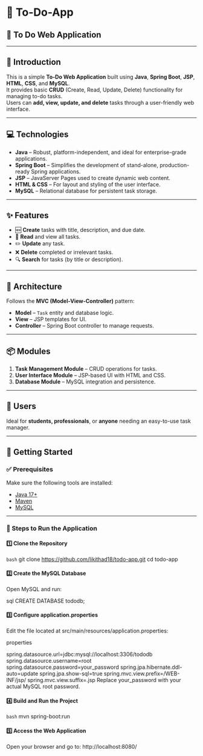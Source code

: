 # 📌 To-Do-App

## 📝 To Do Web Application

---

## 📖 Introduction

This is a simple **To-Do Web Application** built using **Java**, **Spring Boot**, **JSP**, **HTML**, **CSS**, and **MySQL**.  
It provides basic **CRUD** (Create, Read, Update, Delete) functionality for managing to-do tasks.  
Users can **add, view, update, and delete** tasks through a user-friendly web interface.

---

## 💻 Technologies

- **Java** – Robust, platform-independent, and ideal for enterprise-grade applications.
- **Spring Boot** – Simplifies the development of stand-alone, production-ready Spring applications.
- **JSP** – JavaServer Pages used to create dynamic web content.
- **HTML & CSS** – For layout and styling of the user interface.
- **MySQL** – Relational database for persistent task storage.

---

## ✨ Features

- 🆕 **Create** tasks with title, description, and due date.
- 📄 **Read** and view all tasks.
- ✏️ **Update** any task.
- ❌ **Delete** completed or irrelevant tasks.
- 🔍 **Search** for tasks (by title or description).

---

## 🧱 Architecture

Follows the **MVC (Model-View-Controller)** pattern:

- **Model** – `Task` entity and database logic.
- **View** – JSP templates for UI.
- **Controller** – Spring Boot controller to manage requests.

---

## 📦 Modules

1. **Task Management Module** – CRUD operations for tasks.
2. **User Interface Module** – JSP-based UI with HTML and CSS.
3. **Database Module** – MySQL integration and persistence.

---

## 👤 Users

Ideal for **students, professionals**, or **anyone** needing an easy-to-use task manager.

---

## 🚀 Getting Started

### ✅ Prerequisites

Make sure the following tools are installed:

- [Java 17+](https://www.oracle.com/java/technologies/javase/jdk17-archive-downloads.html)
- [Maven](https://maven.apache.org/install.html)
- [MySQL](https://dev.mysql.com/downloads/installer/)

---

### 🔧 Steps to Run the Application

#### 1️⃣ Clone the Repository

```bash```
git clone https://github.com/likithad18/todo-app.git
cd todo-app

#### 2️⃣ Create the MySQL Database
Open MySQL and run:

sql
CREATE DATABASE tododb;

#### 3️⃣ Configure application.properties
Edit the file located at src/main/resources/application.properties:

properties

spring.datasource.url=jdbc:mysql://localhost:3306/tododb
spring.datasource.username=root
spring.datasource.password=your_password
spring.jpa.hibernate.ddl-auto=update
spring.jpa.show-sql=true
spring.mvc.view.prefix=/WEB-INF/jsp/
spring.mvc.view.suffix=.jsp
Replace your_password with your actual MySQL root password.

#### 4️⃣ Build and Run the Project
```bash```
mvn spring-boot:run
#### 5️⃣ Access the Web Application
Open your browser and go to:
http://localhost:8080/
